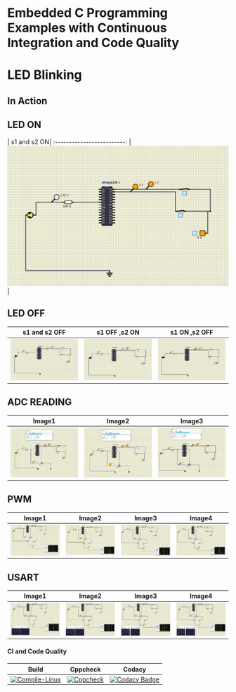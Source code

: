 # Embedded C Programming Examples with Continuous Integration and Code Quality

# LED Blinking 

## In Action
## LED ON
| s1 and s2 ON|
:-------------------------:
|![LED ON](simulation/LED%20ON%20(s1%20ON,s2%20ON).png)|

## LED OFF
| s1 and s2 OFF            |  s1 OFF ,s2 ON |  s1 ON ,s2 OFF|
:-------------------------:|:-------------------------:|:-------------------------:
![LED case 1](simulation/LED%20OFF%20(s1%20OFF%20,s2%20OFF).png) | ![LED case 2](simulation/LED%20OFF%20(s1%20OFF,s2%20ON).png) | ![LED case 3](simulation/LED%20OFF%20(s1%20ON%20,s2%20OFF).png)

## ADC READING
| Image1          |  Image2 | Image3|
:-------------------------:|:-------------------------:|:-------------------------:
![image1](simulation/activity2_1.png) | ![image2](simulation/activity2_2.png) | ![image3](simulation/activity2_3.png)

## PWM
| Image1          |  Image2 | Image3|Image4|
:-------------------------:|:-------------------------:|:-------------------------:|:-------------------------:
![image1](simulation/activity3_1.png) | ![image2](simulation/activity3_2.png) | ![image3](simulation/activity3_3.png)| ![image4](simulation/activity3_4.png)

## USART
| Image1          |  Image2 | Image3|Image4|
:-------------------------:|:-------------------------:|:-------------------------:|:-------------------------:
![image1](simulation/activity4_1.png) | ![image2](simulation/activity4_2.png) | ![image3](simulation/activity4_3.png)| ![image4](simulation/activity4_4.png)

#### CI and Code Quality

|Build|Cppcheck|Codacy|
|:--:|:--:|:--:|
|[![Compile-Linux](https://github.com/Arvindan27/Embedded_Stepin/actions/workflows/Compile.yml/badge.svg)](https://github.com/Arvindan27/Embedded_Stepin/actions/workflows/Compile.yml)|[![Cppcheck](https://github.com/Arvindan27/Embedded_Stepin/actions/workflows/ccpcheck.yml/badge.svg)](https://github.com/Arvindan27/Embedded_Stepin/actions/workflows/ccpcheck.yml)|[![Codacy Badge](https://app.codacy.com/project/badge/Grade/643b7ca2b2dc4daba1e700c216bb87d9)](https://www.codacy.com/gh/Bharathgopal/Emb-C/dashboard?utm_source=github.com&amp;utm_medium=referral&amp;utm_content=Bharathgopal/Emb-C&amp;utm_campaign=Badge_Grade)|
